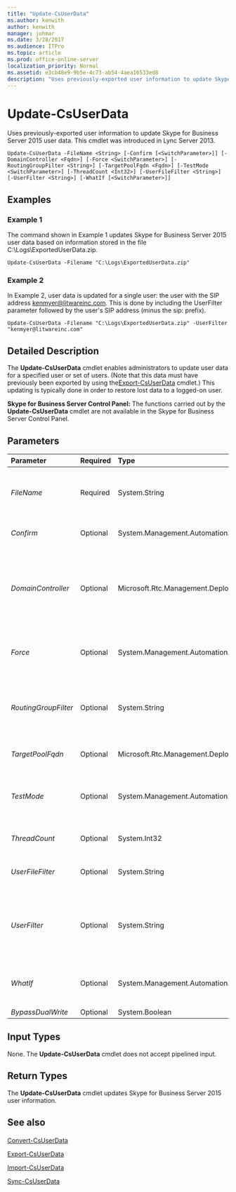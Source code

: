 ```yaml
---
title: "Update-CsUserData"
ms.author: kenwith
author: kenwith
manager: johmar
ms.date: 3/28/2017
ms.audience: ITPro
ms.topic: article
ms.prod: office-online-server
localization_priority: Normal
ms.assetid: e3cb48e9-9b5e-4c73-ab54-4aea16533ed8
description: "Uses previously-exported user information to update Skype for Business Server 2015 user data. This cmdlet was introduced in Lync Server 2013."
---
```


# Update-CsUserData
 
Uses previously-exported user information to update Skype for Business Server 2015 user data. This cmdlet was introduced in Lync Server 2013.
  
```
Update-CsUserData -FileName <String> [-Confirm [<SwitchParameter>]] [-DomainController <Fqdn>] [-Force <SwitchParameter>] [-RoutingGroupFilter <String>] [-TargetPoolFqdn <Fqdn>] [-TestMode <SwitchParameter>] [-ThreadCount <Int32>] [-UserFileFilter <String>] [-UserFilter <String>] [-WhatIf [<SwitchParameter>]]

```

## Examples
<a name="Examples"> </a>

### Example 1

The command shown in Example 1 updates Skype for Business Server 2015 user data based on information stored in the file C:\Logs\ExportedUserData.zip.
  
```
Update-CsUserData -Filename "C:\Logs\ExportedUserData.zip"
```

### Example 2

In Example 2, user data is updated for a single user: the user with the SIP address kenmyer@litwareinc.com. This is done by including the UserFilter parameter followed by the user's SIP address (minus the sip: prefix).
  
```
Update-CsUserData -Filename "C:\Logs\ExportedUserData.zip" -UserFilter "kenmyer@litwareinc.com"
```

## Detailed Description
<a name="DetailedDescription"> </a>

The **Update-CsUserData** cmdlet enables administrators to update user data for a specified user or set of users. (Note that this data must have previously been exported by using the[Export-CsUserData](export-csuserdata.md) cmdlet.) This updating is typically done in order to restore lost data to a logged-on user.
  
 **Skype for Business Server Control Panel:** The functions carried out by the **Update-CsUserData** cmdlet are not available in the Skype for Business Server Control Panel.
  
## Parameters
<a name="DetailedDescription"> </a>

|**Parameter**|**Required**|**Type**|**Description**|
|:-----|:-----|:-----|:-----|
| _FileName_ <br/> |Required  <br/> |System.String  <br/> |Full path to the .ZIP file or .XML file containing the user data to be updated. For example:  <br/>  `-FileName "C:\Data\Lync2010.zip"` <br/> |
| _Confirm_ <br/> |Optional  <br/> |System.Management.Automation.SwitchParameter  <br/> |Prompts you for confirmation before executing the command.  <br/> |
| _DomainController_ <br/> |Optional  <br/> |Microsoft.Rtc.Management.Deploy.Fqdn  <br/> |Enables administrators to specify the FQDN of the domain controller to be used when running the **Update-CsUserData** cmdlet. If not specified, the cmdlet will use the first available domain controller. <br/> |
| _Force_ <br/> |Optional  <br/> |System.Management.Automation.SwitchParameter  <br/> |Suppresses the display of any non-fatal error message that might occur when running the command.  <br/> |
| _RoutingGroupFilter_ <br/> |Optional  <br/> |System.String  <br/> |Enables you to update data only for the specified routing groups. Routing groups are used to indicate the Front End server that users register with.  <br/> |
| _TargetPoolFqdn_ <br/> |Optional  <br/> |Microsoft.Rtc.Management.Deploy.Fqdn  <br/> |Registrar pool containing the user accounts to be updated.  <br/> |
| _TestMode_ <br/> |Optional  <br/> |System.Management.Automation.SwitchParameter  <br/> |When included in a command, Update-CsUserData will verify that the data can be updated, but will not actually update that data.  <br/> |
| _ThreadCount_ <br/> |Optional  <br/> |System.Int32  <br/> |Number of threads that can be devoted to the update task.  <br/> |
| _UserFileFilter_ <br/> |Optional  <br/> |System.String  <br/> |Full path to a text file containing a list of user URIs for whom data should be exported.  <br/> |
| _UserFilter_ <br/> |Optional  <br/> |System.String  <br/> |Enables you to update data for a single user. That user specified by using his or her SIP address, minus the sip: prefix. For example:  <br/>  `-UserFilter "kenmyer@litwareinc.com"` <br/> |
| _WhatIf_ <br/> |Optional  <br/> |System.Management.Automation.SwitchParameter  <br/> |Describes what would happen if you executed the command without actually executing the command.  <br/> |
| _BypassDualWrite_ <br/> |Optional  <br/> |System.Boolean  <br/> |PARAMVALUE: $true | $false  <br/> |
   
## Input Types
<a name="InputTypes"> </a>

None. The **Update-CsUserData** cmdlet does not accept pipelined input.
  
## Return Types
<a name="ReturnTypes"> </a>

The **Update-CsUserData** cmdlet updates Skype for Business Server 2015 user information.
  
## See also
<a name="ReturnTypes"> </a>

#### 

[Convert-CsUserData](convert-csuserdata.md)
  
[Export-CsUserData](export-csuserdata.md)
  
[Import-CsUserData](import-csuserdata.md)
  
[Sync-CsUserData](sync-csuserdata.md)

